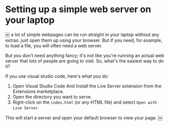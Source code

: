 # Setting up a simple web server on your laptop 

￼ a lot of simple webpages can be run straight in your laptop without any extras: just open them up using your browser. But if you need, for example, to load a file, you will often need a web server. 

But you don't need anything fancy; it's not like you're running an actual web server that lots of people are going to visit. So, what's the easiest way to do it?

If you use visual studio code, here's what you do:

1. Open Visual Studio Code And Install the Live Server extension from the Extensions marketplace.
3. Open the directory you want to serve.
4. Right-click on the `index.html` (or any HTML file) and select `Open with Live Server`.

This will start a server and open your default browser to view your page.
￼